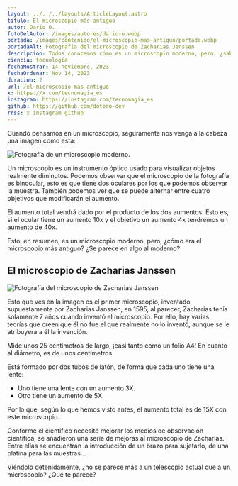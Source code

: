 ```yaml
---
layout: ../../../layouts/ArticleLayout.astro
titulo: El microscopio más antiguo
autor: Darío O.
fotoDelAutor: /images/autores/dario-o.webp
portada: /images/contenido/el-microscopio-mas-antiguo/portada.webp
portadaAlt: Fotografía del microscopio de Zacharias Janssen
descripcion: Todos conocemos cómo es un microscopio moderno, pero, ¿sabes cómo era uno antiguo? ¿Y el primer microscopio de la historia?
ciencia: tecnología
fechaMostrar: 14 noviembre, 2023
fechaOrdenar: Nov 14, 2023
duracion: 2
url: /el-microscopio-mas-antiguo
x: https://x.com/tecnomagia_es
instagram: https://instagram.com/tecnomagia_es
github: https://github.com/dotero-dev
rrss: x instagram github
---
```


Cuando pensamos en un microscopio, seguramente nos venga a la cabeza una imagen como esta:

![Fotografía de un microscopio moderno.](/images/contenido/el-microscopio-mas-antiguo/microscopio-moderno.webp)

Un microscopio es un instrumento óptico usado para visualizar objetos realmente diminutos. Podemos observar que el microscopio de la fotografía es binocular, esto es que tiene dos oculares por los que podemos observar la muestra. También podemos ver que se puede alternar entre cuatro objetivos que modificarán el aumento. 

El aumento total vendrá dado por el producto de los dos aumentos. Esto es, si el ocular tiene un aumento 10x y el objetivo un aumento 4x tendremos un aumento de 40x.

Esto, en resumen, es un microscopio moderno, pero, ¿cómo era el microscopio más antiguo? ¿Se parece en algo al moderno?

## El microscopio de Zacharias Janssen

![Fotografía del microscopio de Zacharias Janssen](/images/contenido/el-microscopio-mas-antiguo/portada.webp)

Esto que ves en la imagen es el primer microscopio, inventado supuestamente por Zacharias Janssen, en 1595, al parecer, Zacharias tenía solamente 7 años cuando inventó el microscopio. Por ello, hay varias teorías que creen que él no fue el que realmente no lo inventó, aunque se le atribuyera a él la invención.

Mide unos 25 centímetros de largo, ¡casi tanto como un folio A4! En cuanto al diámetro, es de unos centímetros.

Está formado por dos tubos de latón, de forma que cada uno tiene una lente:

- Uno tiene una lente con un aumento 3X.
- Otro tiene un aumento de 5X.

Por lo que, según lo que hemos visto antes, el aumento total es de 15X con este microscopio.

Conforme el científico necesitó mejorar los medios de observación científica, se añadieron una serie de mejoras al microscopio de Zacharias. Entre ellas se encuentran la introducción de un brazo para sujetarlo, de una platina para las muestras...

Viéndolo detenidamente, ¿no se parece más a un telescopio actual que a un microscopio? ¿Qué te parece?